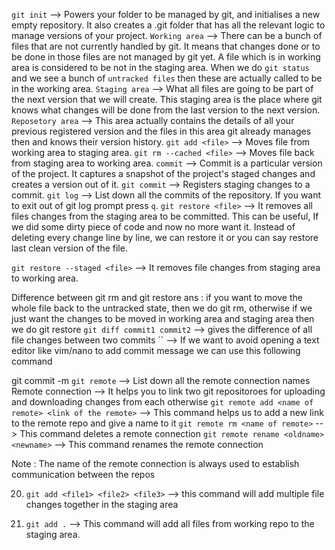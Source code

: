 `git init` --> Powers your folder to be managed by git, and initialises a new empty repository. It also creates a .git folder that has all the relevant logic to manage versions of your project.
`Working area` --> There can be a bunch of files that are not currently  handled by git. It means that changes done or to be done in those files are not managed by git yet. A file which is in working area is considered to be not in the staging area. When we do `git status` and we see a bunch of `untracked files` then these are actually called to be in the working area.
`Staging area` --> What all files are going to be part of the next version that we will create. This staging area is the place where git knows what changes will be done from the last version to the next version.
`Reposetory area` --> This area actually contains the details of all your previous registered version and the files in this area git already manages then and knows their version history.
`git add <file>` --> Moves file from working area to staging area.
`git rm --cached <file>` --> Moves file back from staging area to working area.
`commit` --> Commit is a particular version of the project. It captures a snapshot of the project's staged changes and creates a version out of it.
`git commit` --> Registers staging changes to a commit.
`git log` --> List down all the commits of the repository. If you want to exit out of git log prompt press `q`.
`git restore <file>` --> It removes all files changes from the staging area to be committed. This can be useful, If we did some dirty piece of code and now no more want it. Instead of deleting every change line by line, we can restore it or you can say restore last clean version of the file.

`git restore --staged <file>` --> It removes file changes from staging area to working area.

Difference between git rm and git restore 
ans : if you want to move the whole file back to the untracked state, then we do git rm, otherwise if we just want the changes to be moved in working area and staging area then we do git restore
`git diff commit1 commit2` --> gives the difference of all file changes between two commits
`` --> If we want to avoid opening a text editor like vim/nano to add commit message we can use this following command

git commit -m <your commit message>
`git remote` --> List down all the remote connection names
Remote connection --> It helps you to link two git repositoroes for uploading and downloading changes from each otherwise
`git remote add <name of remote> <link of the remote>` --> This command helps us to add a new link to the remote repo and give a name to it
`git remote rm <name of remote>` --> This command deletes a remote connection
`git remote rename <oldname> <newname>` --> This command renames the remote connection

Note : The name of the remote connection is always used to establish communication between the repos


20. `git add <file1> <file2> <file3>` --> this command will add multiple file changes together in the staging area

21. `git add .` --> This command will add all files from working repo to the staging area.
